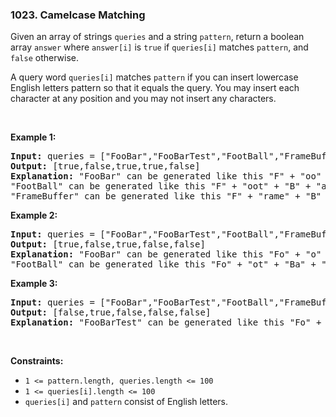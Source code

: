 <h3 align="left"> 1023. Camelcase Matching</h3>
<div><p>Given an array of strings <code>queries</code> and a string <code>pattern</code>, return a boolean array <code>answer</code> where <code>answer[i]</code> is <code>true</code> if <code>queries[i]</code> matches <code>pattern</code>, and <code>false</code> otherwise.</p>

<p>A query word <code>queries[i]</code> matches <code>pattern</code> if you can insert lowercase English letters pattern so that it equals the query. You may insert each character at any position and you may not insert any characters.</p>

<p>&nbsp;</p>
<p><strong>Example 1:</strong></p>

<pre><strong>Input:</strong> queries = ["FooBar","FooBarTest","FootBall","FrameBuffer","ForceFeedBack"], pattern = "FB"
<strong>Output:</strong> [true,false,true,true,false]
<strong>Explanation:</strong> "FooBar" can be generated like this "F" + "oo" + "B" + "ar".
"FootBall" can be generated like this "F" + "oot" + "B" + "all".
"FrameBuffer" can be generated like this "F" + "rame" + "B" + "uffer".
</pre>

<p><strong>Example 2:</strong></p>

<pre><strong>Input:</strong> queries = ["FooBar","FooBarTest","FootBall","FrameBuffer","ForceFeedBack"], pattern = "FoBa"
<strong>Output:</strong> [true,false,true,false,false]
<strong>Explanation:</strong> "FooBar" can be generated like this "Fo" + "o" + "Ba" + "r".
"FootBall" can be generated like this "Fo" + "ot" + "Ba" + "ll".
</pre>

<p><strong>Example 3:</strong></p>

<pre><strong>Input:</strong> queries = ["FooBar","FooBarTest","FootBall","FrameBuffer","ForceFeedBack"], pattern = "FoBaT"
<strong>Output:</strong> [false,true,false,false,false]
<strong>Explanation:</strong> "FooBarTest" can be generated like this "Fo" + "o" + "Ba" + "r" + "T" + "est".
</pre>

<p>&nbsp;</p>
<p><strong>Constraints:</strong></p>

<ul>
	<li><code>1 &lt;= pattern.length, queries.length &lt;= 100</code></li>
	<li><code>1 &lt;= queries[i].length &lt;= 100</code></li>
	<li><code>queries[i]</code> and <code>pattern</code> consist of English letters.</li>
</ul>
</div>